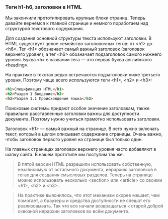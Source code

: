 <!-- FIXME full edit -->

### Теги h1-h6, заголовки в HTML

Мы закончили прототипировать крупные блоки страниц. Теперь давайте вернёмся к главной странице и немного поработаем над структурой текстового содержания.

Для создания основной структуры текста используют заголовки. В HTML существует целое семейство заголовочных тегов: от <h1\> до <h6\>. Тег <h1\> обозначает самый важный заголовок (заголовок верхнего уровня), а тег <h6\> обозначает подзаголовок самого нижнего уровня. Буква «h» в названии тега — это первая буква английского «heading».

На практике в текстах редко встречаются подзаголовки ниже третьего уровня. Поэтому чаще всего используются теги <h1\>, <h2\> и <h3\>:

```html
<h1>Спецификация HTML</h1>
<h2>Раздел 1 Введение</h2>
<h3>Раздел 1.1 Происхождение языка</h3>
```

Поисковые системы придают особое значение заголовкам, также правильно расставленные заголовки важны для доступности документа. Поэтому нужно учиться грамотно использовать заголовки.

Заголовок <h1\> — самый важный на странице. В него нужно включать текст, который в целом описывает содержание страницы. Очень важно, чтобы заголовок первого уровня на странице был только один.

На главных страницах заголовок верхнего уровня часто добавляют в шапку сайта. В нашем прототипе мы поступим так же.

> В пятой версии HTML разрешили использовать собственную, независимую от остального документа, иерархию заголовков в тегах для создания смысловых разделов. Теперь на странице можно использовать несколько <section\> или <article\> со своими <h1\>, <h2\> и <h3\>.

> На практике выяснилось, что этот механизм скорее мешает, чем помогает, а браузеры и средства доступности не спешат его реализовывать. Так что все начали возвращаться к старой доброй сквозной иерархии заголовков во всём документе.
